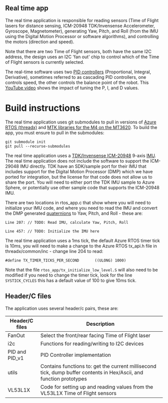 ## Real time app 
The real time application is responsible for reading sensors (Time of Flight lasers for distance sensing, ICM-20948 TDK/Invensense Accelerometer, Gyroscope, Magnetometer), generating Yaw, Pitch, and Roll (from the IMU using the Digital Motion Processor or software algorithms), and controlling the motors (direction and speed).

Note that there are two Time of Flight sensors, both have the same I2C address, the design uses an I2C 'fan out' chip to control which of the Time of Flight sensors is currently selected. 

The real-time software uses two [PID controllers](https://en.wikipedia.org/wiki/PID_controller#:~:text=A%20proportional%E2%80%93integral%E2%80%93derivative%20controller%20(PID%20controller%20or%20three-term%20controller),A%20PID%20controller%20continuously%20calculates%20an%20error%20value) (Proportional, Integral, Derivative), sometimes referred to as cascading PID controllers, one controls speed, the other controls the balance point of the robot. This [YouTube video](https://www.youtube.com/watch?v=uyHdyF0_BFo) shows the impact of tuning the P, I, and D values. 

# Build instructions
The real time application uses git submodules to pull in versions of [Azure RTOS (threadx)](https://azure.microsoft.com/services/rtos/) and [MTK libraries for the M4 on the MT3620](https://github.com/MediaTek-Labs/mt3620_m4_software).  To build the app, you must ensure to pull in the submodules:

```
git submodule init
git pull --recurse-submodules
```

The real time application uses a [TDK/Invensense ICM-20948](https://invensense.tdk.com/products/motion-tracking/9-axis/icm-20948/) 9-axis [IMU](https://en.wikipedia.org/wiki/Inertial_measurement_unit). The real time application does not include the software to support the ICM-29048 IMU directly. TDK have an SDK/sample port for their IMU that includes support for the Digital Motion Processor (DMP) which we have ported for integration, but the license for that code does not allow us to share the port. You will need to either port the TDK IMU sample to Azure Sphere, or potentially use other sample code that supports the ICM-20948 IMU.

There are two locations in rtos_app.c that show where you will need to initialize your IMU code, and where you need to read the IMU and convert the DMP generated [quaternions](https://en.wikipedia.org/wiki/Quaternion) to Yaw, Pitch, and Roll - these are:

`Line 207: // TODO: Read IMU, calculate Yaw, Pitch, Roll`

`Line 457: // TODO: Initialize the IMU here`

The real time application uses a 1ms tick, the default Azure RTOS timer tick is 10ms, you will need to make a change to the Azure RTOS tx_api.h file in threadx/common/inc - change line 204 to read:

`#define TX_TIMER_TICKS_PER_SECOND       ((ULONG) 1000)`

Note that the file `rtos_app/tx_initialize_low_level.S` will also need to be modified if you need to change the timer tick, look for the line `SYSTICK_CYCLES` this has a default value of 100 to give 10ms tick.


## Header/C files

The application uses several header/c pairs, these are:

| Header/C files | Description |
|-------------|-------------|
| FanOut | Select the front/rear facing Time of Flight laser |
| i2c | Functions for reading/writing to I2C devices |
| PID and PID_v1 | PID Controller implementation |
| utils | Contains functions to: get the current millisecond tick, dump buffer contents in Hex/Ascii, and function prototypes |
| VL53L1X | Code for setting up and reading values from the VL53L1X Time of Flight sensors |
